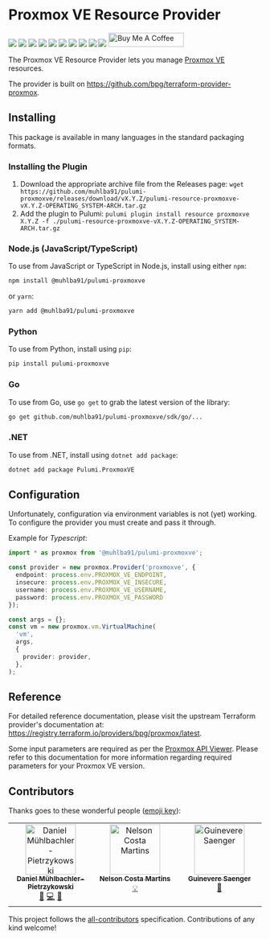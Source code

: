 # Proxmox VE Resource Provider

[![](https://img.shields.io/github/license/muhlba91/pulumi-proxmoxve?style=for-the-badge)](LICENSE)
[![](https://img.shields.io/github/actions/workflow/status/muhlba91/pulumi-proxmoxve/release.yml?style=for-the-badge)](https://github.com/muhlba91/pulumi-proxmoxve/actions)
[![](https://img.shields.io/github/release-date/muhlba91/pulumi-proxmoxve?style=for-the-badge)](https://github.com/muhlba91/pulumi-proxmoxve/releases)
[![](https://img.shields.io/pypi/v/pulumi-proxmoxve?style=for-the-badge)](https://pypi.org/project/pulumi-proxmoxve/)
[![](https://img.shields.io/pypi/dm/pulumi-proxmoxve?style=for-the-badge)](https://pypi.org/project/pulumi-proxmoxve/)
[![](https://img.shields.io/nuget/v/Pulumi.ProxmoxVE?style=for-the-badge)](https://www.nuget.org/packages/Pulumi.ProxmoxVE/)
[![](https://img.shields.io/nuget/dt/Pulumi.ProxmoxVE?style=for-the-badge)](https://www.nuget.org/packages/Pulumi.ProxmoxVE/)
[![](https://img.shields.io/npm/v/@muhlba91/pulumi-proxmoxve?style=for-the-badge)](https://www.npmjs.com/package/@muhlba91/pulumi-proxmoxve)
[![](https://img.shields.io/npm/dm/@muhlba91/pulumi-proxmoxve?style=for-the-badge)](https://www.npmjs.com/package/@muhlba91/pulumi-proxmoxve)
[![](https://img.shields.io/github/all-contributors/muhlba91/pulumi-proxmoxve?color=ee8449&style=for-the-badge)](#contributors)
<a href="https://www.buymeacoffee.com/muhlba91" target="_blank"><img src="https://cdn.buymeacoffee.com/buttons/default-orange.png" alt="Buy Me A Coffee" height="28" width="150"></a>

The Proxmox VE Resource Provider lets you manage [Proxmox VE](http://proxmox.com) resources.

The provider is built on https://github.com/bpg/terraform-provider-proxmox.

## Installing

This package is available in many languages in the standard packaging formats.

### Installing the Plugin
1. Download the appropriate archive file from the Releases page:
   `wget https://github.com/muhlba91/pulumi-proxmoxve/releases/download/vX.Y.Z/pulumi-resource-proxmoxve-vX.Y.Z-OPERATING_SYSTEM-ARCH.tar.gz`
2. Add the plugin to Pulumi:
   `pulumi plugin install resource proxmoxve X.Y.Z -f ./pulumi-resource-proxmoxve-vX.Y.Z-OPERATING_SYSTEM-ARCH.tar.gz`

### Node.js (JavaScript/TypeScript)

To use from JavaScript or TypeScript in Node.js, install using either `npm`:

```bash
npm install @muhlba91/pulumi-proxmoxve
```

or `yarn`:

```bash
yarn add @muhlba91/pulumi-proxmoxve
```

### Python

To use from Python, install using `pip`:

```bash
pip install pulumi-proxmoxve
```

### Go

To use from Go, use `go get` to grab the latest version of the library:

```bash
go get github.com/muhlba91/pulumi-proxmoxve/sdk/go/...
```

### .NET

To use from .NET, install using `dotnet add package`:

```bash
dotnet add package Pulumi.ProxmoxVE
```

## Configuration

Unfortunately, configuration via environment variables is not (yet) working.
To configure the provider you must create and pass it through.

Example for *Typescript*:
```typescript
import * as proxmox from '@muhlba91/pulumi-proxmoxve';

const provider = new proxmox.Provider('proxmoxve', {
  endpoint: process.env.PROXMOX_VE_ENDPOINT,
  insecure: process.env.PROXMOX_VE_INSECURE,
  username: process.env.PROXMOX_VE_USERNAME,
  password: process.env.PROXMOX_VE_PASSWORD
});

const args = {};
const vm = new proxmox.vm.VirtualMachine(
  'vm',
  args,
  {
    provider: provider,
  },
);
```

## Reference

For detailed reference documentation, please visit the upstream Terraform provider's documentation at: https://registry.terraform.io/providers/bpg/proxmox/latest.

Some input parameters are required as per the [Proxmox API Viewer](https://pve.proxmox.com/pve-docs/api-viewer/index.html).
Please refer to this documentation for more information regarding required parameters for your Proxmox VE version.

## Contributors

Thanks goes to these wonderful people ([emoji key](https://allcontributors.org/docs/en/emoji-key)):

<!-- ALL-CONTRIBUTORS-LIST:START - Do not remove or modify this section -->
<!-- prettier-ignore-start -->
<!-- markdownlint-disable -->
<table>
  <tbody>
    <tr>
      <td align="center" valign="top" width="14.28%"><a href="https://muehlbachler.io/"><img src="https://avatars.githubusercontent.com/u/653739?v=4?s=100" width="100px;" alt="Daniel Mühlbachler-Pietrzykowski"/><br /><sub><b>Daniel Mühlbachler-Pietrzykowski</b></sub></a><br /><a href="#maintenance-muhlba91" title="Maintenance">🚧</a> <a href="https://github.com/muhlba91/pulumi-proxmoxve/commits?author=muhlba91" title="Code">💻</a> <a href="https://github.com/muhlba91/pulumi-proxmoxve/commits?author=muhlba91" title="Documentation">📖</a></td>
      <td align="center" valign="top" width="14.28%"><a href="https://github.com/NCMartins"><img src="https://avatars.githubusercontent.com/u/11583533?v=4?s=100" width="100px;" alt="Nelson Costa Martins"/><br /><sub><b>Nelson Costa Martins</b></sub></a><br /><a href="#example-NCMartins" title="Examples">💡</a></td>
      <td align="center" valign="top" width="14.28%"><a href="https://github.com/guineveresaenger"><img src="https://avatars.githubusercontent.com/u/13116240?v=4?s=100" width="100px;" alt="Guinevere Saenger"/><br /><sub><b>Guinevere Saenger</b></sub></a><br /><a href="https://github.com/muhlba91/pulumi-proxmoxve/commits?author=guineveresaenger" title="Documentation">📖</a></td>
    </tr>
  </tbody>
</table>

<!-- markdownlint-restore -->
<!-- prettier-ignore-end -->

<!-- ALL-CONTRIBUTORS-LIST:END -->

This project follows the [all-contributors](https://github.com/all-contributors/all-contributors) specification. Contributions of any kind welcome!
